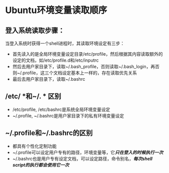 # Ubuntu环境变量读取顺序

## 登入系统读取步骤：

当登入系统时获得一个shell进程时，其读取环境设定有三步：

- 首先读入的是全局环境变量设定目录/etc/profile，然后根据其内容读取额外的设定的文档，如/etc/profile.d和/etc/inputrc
- 然后去用户家目录下，读取~/.bash_profile，否则读取~/.bash_login，再否则~/.profile，这三个文档设定基本上一样的，存在读取优先关系
- 最后去用户家目录下，读取~/.bashrc



## /etc/ *和~/. * 区别

- /etc/profile, /etc/bashrc是系统全局环境变量设定
- ~/.profile, ~/.bashrc是用户家目录下的私有环境变量设定

## ~/.profile和~/.bashrc的区别

- 都具有个性化定制功能
- ~/.profile可以设定用户专有的路径，环境变量等，它***只在登入的时候执行一次***
- ~/.bashrc也是用户专有设定文档，可以设定路径，命令别名，***每次shell script的执行都会使用它一次***
